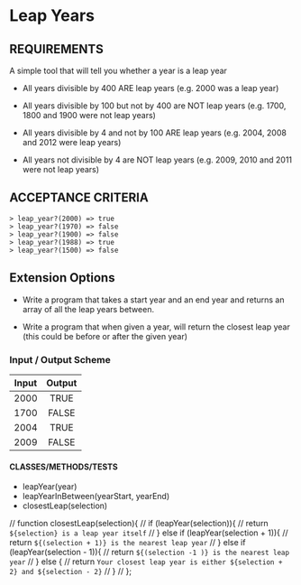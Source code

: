 # Leap Years

## REQUIREMENTS
A simple tool that will tell you whether a year is a leap year

* All years divisible by 400 ARE leap years (e.g. 2000 was a leap year)

- All years divisible by 100 but not by 400 are NOT leap years (e.g. 1700, 1800 and 1900 were not leap years)

- All years divisible by 4 and not by 100 ARE leap years (e.g. 2004, 2008 and 2012 were leap years)

- All years not divisible by 4 are NOT leap years (e.g. 2009, 2010 and 2011 were not leap years)
## ACCEPTANCE CRITERIA
```
> leap_year?(2000) => true
> leap_year?(1970) => false
> leap_year?(1900) => false
> leap_year?(1988) => true
> leap_year?(1500) => false
```

## Extension Options
- Write a program that takes a start year and an end year and returns an array of all the leap years between.

- Write a program that when given a year, will return the closest leap year (this could be before or after the given year)



### Input / Output Scheme
|  Input  |  Output  |
| :--:    |   :--:   |
|   2000  |  TRUE   |
|   1700  |    FALSE |
|   2004  |   TRUE  |
|   2009  |   FALSE  |


#### CLASSES/METHODS/TESTS
- leapYear(year)
- leapYearInBetween(yearStart, yearEnd)
- closestLeap(selection)

















// function closestLeap(selection){
//     if (leapYear(selection)){
//         return `${selection} is a leap year itself`
//     } else if (leapYear(selection + 1)){
//         return `${(selection + 1)} is the nearest leap year`
//     } else if (leapYear(selection - 1)){
//         return `${(selection -1 )} is the nearest leap year`
//     } else  {
//         return `Your closest leap year is either ${selection + 2} and ${selection - 2}`
//     }
// };